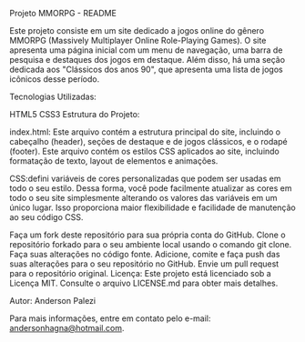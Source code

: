 Projeto MMORPG - README

Este projeto consiste em um site dedicado a jogos online do gênero MMORPG (Massively Multiplayer Online Role-Playing Games). O site apresenta uma página inicial com um menu de navegação, uma barra de pesquisa e destaques dos jogos em destaque. Além disso, há uma seção dedicada aos "Clássicos dos anos 90", que apresenta uma lista de jogos icônicos desse período.

Tecnologias Utilizadas:

HTML5
CSS3
Estrutura do Projeto:

index.html: Este arquivo contém a estrutura principal do site, incluindo o cabeçalho (header), seções de destaque e de jogos clássicos, e o rodapé (footer).
 Este arquivo contém os estilos CSS aplicados ao site, incluindo formatação de texto, layout de elementos e animações.

CSS:defini variáveis de cores personalizadas que podem ser usadas em todo o seu estilo. 
Dessa forma, você pode facilmente atualizar as cores em todo o seu site simplesmente alterando os valores das variáveis em um único lugar. Isso proporciona maior flexibilidade e facilidade de manutenção ao seu código CSS.

Faça um fork deste repositório para sua própria conta do GitHub.
Clone o repositório forkado para o seu ambiente local usando o comando git clone.
Faça suas alterações no código fonte.
Adicione, comite e faça push das suas alterações para o seu repositório no GitHub.
Envie um pull request para o repositório original.
Licença:
Este projeto está licenciado sob a Licença MIT. Consulte o arquivo LICENSE.md para obter mais detalhes.

Autor:
Anderson Palezi

Para mais informações, entre em contato pelo e-mail: andersonhagna@hotmail.com.
